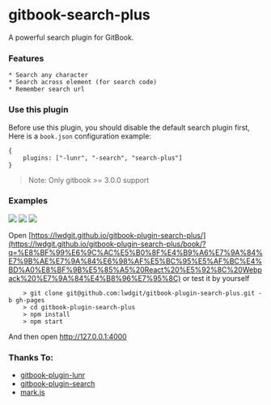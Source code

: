 # gitbook-search-plus

A powerful search plugin for GitBook.

### Features

    * Search any character
    * Search across element (for search code)
    * Remember search url

### Use this plugin

 Before use this plugin, you should disable the default search plugin first, 
 Here is a `book.json` configuration example:

```
{
    plugins: ["-lunr", "-search", "search-plus"]
}
```

> Note: Only gitbook >= 3.0.0 support

### Examples

[![](https://github.com/lwdgit/gitbook-plugin-search-plus/raw/master/search.gif)](https://lwdgit.github.io/gitbook-plugin-search-plus/)
[![](https://github.com/lwdgit/gitbook-plugin-search-plus/raw/master/search2.gif)](https://lwdgit.github.io/gitbook-plugin-search-plus/)
[![](https://github.com/lwdgit/gitbook-plugin-search-plus/raw/master/search3.gif)](https://lwdgit.github.io/gitbook-plugin-search-plus/book/?q=%E8%BF%99%E6%9C%AC%E5%B0%8F%E4%B9%A6%E7%9A%84%E7%9B%AE%E7%9A%84%E6%98%AF%E5%BC%95%E5%AF%BC%E4%BD%A0%E8%BF%9B%E5%85%A5%20React%20%E5%92%8C%20Webpack%20%E7%9A%84%E4%B8%96%E7%95%8C)


Open [https://lwdgit.github.io/gitbook-plugin-search-plus/](https://lwdgit.github.io/gitbook-plugin-search-plus/book/?q=%E8%BF%99%E6%9C%AC%E5%B0%8F%E4%B9%A6%E7%9A%84%E7%9B%AE%E7%9A%84%E6%98%AF%E5%BC%95%E5%AF%BC%E4%BD%A0%E8%BF%9B%E5%85%A5%20React%20%E5%92%8C%20Webpack%20%E7%9A%84%E4%B8%96%E7%95%8C) or test it by yourself

```
    > git clone git@github.com:lwdgit/gitbook-plugin-search-plus.git -b gh-pages
    > cd gitbook-plugin-search-plus
    > npm install
    > npm start
```

And then open http://127.0.0.1:4000

### Thanks To:

* [gitbook-plugin-lunr](https://github.com/GitbookIO/plugin-lunr)
* [gitbook-plugin-search](https://github.com/GitbookIO/plugin-search)
* [mark.js](https://github.com/julmot/mark.js)
